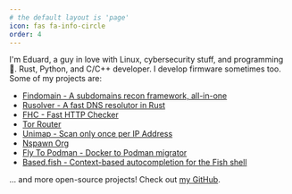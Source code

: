 ```yaml
---
# the default layout is 'page'
icon: fas fa-info-circle
order: 4
---
```


I'm Eduard, a guy in love with Linux, cybersecurity stuff, and programming 🤖. Rust, Python, and C/C++ developer. I develop firmware sometimes too. Some of my projects are:

- [Findomain - A subdomains recon framework, all-in-one](https://github.com/Findomain/Findomain)
- [Rusolver - A fast DNS resolutor in Rust](https://github.com/edu4rdshl/rusolver)
- [FHC - Fast HTTP Checker](https://github.com/edu4rdshl/fhc)
- [Tor Router](https://github.com/edu4rdshl/tor-router)
- [Unimap - Scan only once per IP Address](https://github.com/edu4rdshl/unimap)
- [Nspawn Org](https://nspawn.org)
- [Fly To Podman - Docker to Podman migrator](https://github.com/Edu4rdSHL/fly-to-podman)
- [Based.fish - Context-based autocompletion for the Fish shell](https://github.com/Edu4rdSHL/based.fish)

... and more open-source projects! Check out [my GitHub](https://github.com/Edu4rdSHL).
